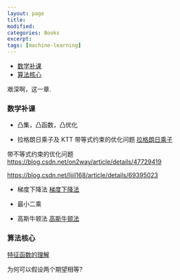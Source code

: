 ```yaml
---
layout: page
title:
modified:
categories: Books
excerpt:
tags: [machine-learning]
---
```


<!-- TOC -->

- [数学补课](#数学补课)
- [算法核心](#算法核心)

<!-- /TOC -->

艰深啊，这一章.

### 数学补课

- 凸集，凸函数，凸优化

- 拉格朗日乘子及 KTT
  带等式约束的优化问题
  [拉格朗日乘子](https://www.cnblogs.com/sddai/p/5728195.html)

带不等式约束的优化问题
<https://blog.csdn.net/on2way/article/details/47729419>

<https://blog.csdn.net/lijil168/article/details/69395023>

- 梯度下降法
  [梯度下降法](https://www.cnblogs.com/pinard/p/5970503.html)

- 最小二乘

- 高斯牛顿法
  [高斯牛顿法](https://blog.csdn.net/jinshengtao/article/details/51615162)

### 算法核心

[特征函数的理解](https://www.zhihu.com/question/49139674/answer/114670380)

为何可以假设两个期望相等?

